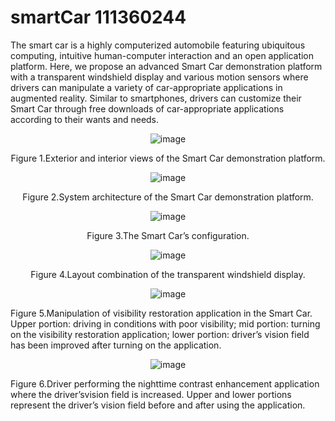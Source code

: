 # smartCar  111360244
The smart car is a highly computerized automobile featuring ubiquitous computing, intuitive human-computer interaction and an open application platform. Here, we propose an advanced Smart Car demonstration platform with a transparent windshield display and various motion sensors where drivers can manipulate a variety of car-appropriate applications in augmented reality. Similar to smartphones, drivers can customize their Smart Car through free downloads of car-appropriate applications according to their wants and needs. 



<div align="center">

![image](https://github.com/smartCarLab/smartCar/blob/master/image/image1.png?)

Figure 1.Exterior and interior views of the Smart Car demonstration platform.


![image](https://github.com/smartCarLab/smartCar/blob/master/image/image2.png?)

Figure 2.System architecture of the Smart Car demonstration platform.


![image](https://github.com/smartCarLab/smartCar/blob/master/image/image3.png?>)

Figure 3.The Smart Car’s configuration.


![image](https://github.com/smartCarLab/smartCar/blob/master/image/image4.png?)

Figure 4.Layout combination of the transparent windshield display.


![image](https://github.com/smartCarLab/smartCar/blob/master/image/image5.png?raw=true)

</div>


Figure 5.Manipulation of visibility restoration application in the Smart Car. Upper portion:
driving in conditions with poor visibility; mid portion: turning on the visibility restoration application;
lower portion: driver’s vision field has been improved after turning on the application.

<div align="center">

![image](https://github.com/smartCarLab/smartCar/blob/master/image/image6.png?raw=true)

</div>


Figure 6.Driver performing the nighttime contrast enhancement application where the
driver’svision field is increased. Upper and lower portions represent the driver’s vision field
before and after using the application.

